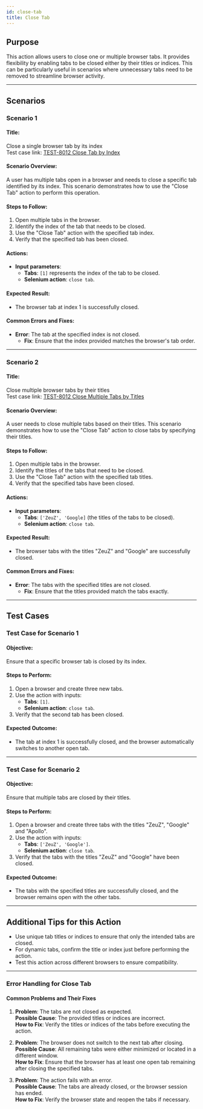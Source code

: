 ```yaml
---
id: close-tab
title: Close Tab
---
```


## Purpose
This action allows users to close one or multiple browser tabs. It provides flexibility by enabling tabs to be closed either by their titles or indices. This can be particularly useful in scenarios where unnecessary tabs need to be removed to streamline browser activity.

---

## Scenarios

### Scenario 1

#### Title:
Close a single browser tab by its index  
Test case link: [TEST-8012 Close Tab by Index](https://zeuz.zeuz.ai/Home/ManageTestCases/Edit/TEST-8012/)

#### Scenario Overview:
A user has multiple tabs open in a browser and needs to close a specific tab identified by its index. This scenario demonstrates how to use the "Close Tab" action to perform this operation.

#### Steps to Follow:
1. Open multiple tabs in the browser.
2. Identify the index of the tab that needs to be closed.
3. Use the "Close Tab" action with the specified tab index.
4. Verify that the specified tab has been closed.

#### Actions:
- **Input parameters**:
  - **Tabs**: `[1]` represents the index of the tab to be closed.
  - **Selenium action**: `close tab`.

#### Expected Result:
- The browser tab at index 1 is successfully closed.

#### Common Errors and Fixes:
- **Error**: The tab at the specified index is not closed.
  - **Fix**: Ensure that the index provided matches the browser's tab order.

---

### Scenario 2

#### Title:
Close multiple browser tabs by their titles  
Test case link: [TEST-8012 Close Multiple Tabs by Titles](https://zeuz.zeuz.ai/Home/ManageTestCases/Edit/TEST-8012/)

#### Scenario Overview:
A user needs to close multiple tabs based on their titles. This scenario demonstrates how to use the "Close Tab" action to close tabs by specifying their titles.

#### Steps to Follow:
1. Open multiple tabs in the browser.
2. Identify the titles of the tabs that need to be closed.
3. Use the "Close Tab" action with the specified tab titles.
4. Verify that the specified tabs have been closed.

#### Actions:
- **Input parameters**:
  - **Tabs**: `['ZeuZ', 'Google]` (the titles of the tabs to be closed).
  - **Selenium action**: `close tab`.

#### Expected Result:
- The browser tabs with the titles "ZeuZ" and "Google" are successfully closed.

#### Common Errors and Fixes:
- **Error**: The tabs with the specified titles are not closed.
  - **Fix**: Ensure that the titles provided match the tabs exactly.

---

## Test Cases

### Test Case for Scenario 1

#### Objective:
Ensure that a specific browser tab is closed by its index.

#### Steps to Perform:
1. Open a browser and create three new tabs.
2. Use the action with inputs:
   - **Tabs**: `[1]`.
   - **Selenium action**: `close tab`.
3. Verify that the second tab has been closed.

#### Expected Outcome:
- The tab at index 1 is successfully closed, and the browser automatically switches to another open tab.

---

### Test Case for Scenario 2

#### Objective:
Ensure that multiple tabs are closed by their titles.

#### Steps to Perform:
1. Open a browser and create three tabs with the titles "ZeuZ", "Google" and "Apollo".
2. Use the action with inputs:
   - **Tabs**: `['ZeuZ', 'Google']`.
   - **Selenium action**: `close tab`.
3. Verify that the tabs with the titles "ZeuZ" and "Google" have been closed.

#### Expected Outcome:
- The tabs with the specified titles are successfully closed, and the browser remains open with the other tabs.

---

## Additional Tips for this Action
- Use unique tab titles or indices to ensure that only the intended tabs are closed.
- For dynamic tabs, confirm the title or index just before performing the action.
- Test this action across different browsers to ensure compatibility.

---

### Error Handling for Close Tab

#### Common Problems and Their Fixes
1. **Problem**: The tabs are not closed as expected.  
   **Possible Cause**: The provided titles or indices are incorrect.  
   **How to Fix**: Verify the titles or indices of the tabs before executing the action.

2. **Problem**: The browser does not switch to the next tab after closing.  
   **Possible Cause**: All remaining tabs were either minimized or located in a different window.  
   **How to Fix**: Ensure that the browser has at least one open tab remaining after closing the specified tabs.

3. **Problem**: The action fails with an error.  
   **Possible Cause**: The tabs are already closed, or the browser session has ended.  
   **How to Fix**: Verify the browser state and reopen the tabs if necessary.